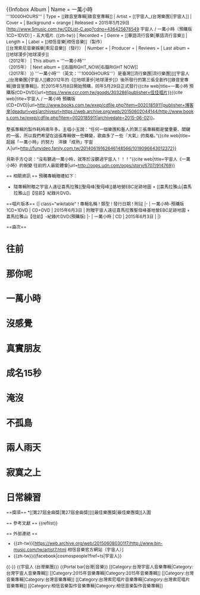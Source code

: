 {{Infobox Album
|  Name        =  一萬小時<br><small>'''10000HOURS'''
|  Type        = [[錄音室專輯|錄音室專輯]]
|  Artist      = [[宇宙人_(台灣樂團)|宇宙人]]
|  Cover       = 
|  Background  = orange
|  Released    = 2015年5月29日<ref name="music5">[http://www.5music.com.tw/CDList-C.asp?cdno=436425678549 宇宙人 / 一萬小時（預購版1CD+1DVD）] - 五大唱片. {{zh-tw}}</ref>
|  Recorded    = 
|  Genre       = [[華語流行音樂|華語流行音樂]]
|  Length      = 
|  Label       = [[相信音樂|相信音樂]]（製作）<br>[[台灣索尼音樂娛樂|索尼音樂]]（發行）
|  Number      =
|  Producer    = 
|  Reviews     =
|  Last album  = [[地球漫步|地球漫步]]<br />（2012年）
|  This album  = '''一萬小時'''<br />（2015年）
|  Next album  = [[右腦RIGHT_NOW|右腦RIGHT NOW]]<br />（2017年）
}}
'''一萬小時'''（英文：'''10000HOURS'''）是臺灣[[流行樂團|流行樂團]][[宇宙人_(台灣樂團)|宇宙人]]繼2012年的《[[地球漫步|地球漫步]]》後所發行的第三張全創作[[錄音室專輯|錄音室專輯]]，於2015年5月8日開始預購，同年5月29日正式發行<ref>{{cite web|title=一萬小時 預購版(CD+DVD)|url=https://www.ccr.com.tw/goods/303286|publisher=佳佳唱片}}</ref><ref>{{cite web|title=宇宙人 / 一萬小時 預購版 (CD+DVD)|url=http://www.books.com.tw/exep/cdfile.php?item=0020185911|publisher=博客來|deadurl=yes|archiveurl=https://web.archive.org/web/20150602044144/http://www.books.com.tw/exep/cdfile.php?item=0020185911|archivedate=2015-06-02}}</ref>。

整張專輯的製作耗時兩年多。主唱小玉說：“任何一個樂團和藝人的第三張專輯都是蠻重要、關鍵的一張，所以我們希望在這張專輯做一些轉變，歌曲多了一些『大氣』的風格。”<ref>{{cite web|title=超越「一萬小時」的努力　淬鍊「成熟」宇宙人|url=http://funvideo.fanily.com.tw/20140619162646148566/1019096643012372}}</ref>

貝斯手方Ｑ说：“沒有聽過一萬小時，就等於沒聽過宇宙人！！！”<ref>{{cite web|title=宇宙人《一萬小時》的蛻變 往前的人最能體會|url=http://oops.udn.com/oops/story/6707/914769}}</ref>

== 相關資訊 ==
預購專輯贈禮如下：
* 隨專輯附贈之宇宙人遠征喜馬拉雅[[聖母峰|聖母峰]]基地營EBC足跡地圖 + [[喜馬拉雅山|喜馬拉雅山]]【往前】紀錄片DVD<ref name="music5"/>。

==唱片版本==
{| class="wikitable"
! 專輯名稱
! 類型
! 發行日期
! 附註
|-
| 一萬小時-預購版1CD+1DVD
| CD+DVD
| 2015年6月3日
| 附贈宇宙人遠征喜馬拉雅聖母峰基地營EBC足跡地圖 + 喜馬拉雅山【往前】-紀錄片DVD(預購版)
|-
| 一萬小時
| CD
| 2015年6月3日
| 
|}

==曲次==
# 往前
# 那你呢
# 一萬小時
# 沒感覺
# 真實朋友
# 成名15秒
# 淹沒
# 不孤島
# 兩人雨天
# 寂寞之上
# 日常練習

==獎項==
*[[第27屆金曲獎|第27屆金曲獎]][[最佳樂團獎|最佳樂團獎]]入圍

== 參考文獻 ==
{{reflist}}

== 外部連結 ==
* {{zh-tw}}[https://web.archive.org/web/20150608030117/http://www.bin-music.com/tw/artist7.html 相信音樂官方網站（宇宙人）]
* {{zh-tw}}{{facebook|cosmospeople?fref=ts|宇宙人}}

{{-}}
{{宇宙人 (台灣樂團)}}
{{Portal bar|台灣|音樂}}
[[Category:台灣宇宙人音樂專輯|Category:台灣宇宙人音樂專輯]]
[[Category:2015年音樂專輯|Category:2015年音樂專輯]]
[[Category:台灣音樂專輯|Category:台灣音樂專輯]]
[[Category:台灣索尼唱片音樂專輯|Category:台灣索尼唱片音樂專輯]]
[[Category:相信音樂製作音樂專輯|Category:相信音樂製作音樂專輯]]
